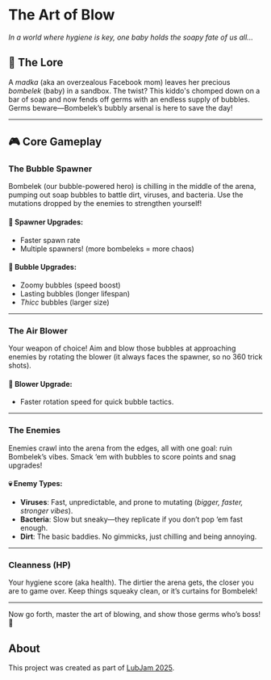 # The Art of Blow  

*In a world where hygiene is key, one baby holds the soapy fate of us all...*  

## 🧼 The Lore  
A *madka* (aka an overzealous Facebook mom) leaves her precious *bombelek* (baby) in a sandbox. The twist? This kiddo's chomped down on a bar of soap and now fends off germs with an endless supply of bubbles. Germs beware—Bombelek’s bubbly arsenal is here to save the day!  

---

## 🎮 Core Gameplay  

### **The Bubble Spawner**  
Bombelek (our bubble-powered hero) is chilling in the middle of the arena, pumping out soap bubbles to battle dirt, viruses, and bacteria. Use the mutations dropped by the enemies to strengthen yourself!

#### 💎 Spawner Upgrades:  
- Faster spawn rate  
- Multiple spawners! (more bombeleks = more chaos)  

#### 💎 Bubble Upgrades:  
- Zoomy bubbles (speed boost)  
- Lasting bubbles (longer lifespan)  
- *Thicc* bubbles (larger size)  

---

### **The Air Blower**  
Your weapon of choice! Aim and blow those bubbles at approaching enemies by rotating the blower (it always faces the spawner, so no 360 trick shots).  

#### 💎 Blower Upgrade:  
- Faster rotation speed for quick bubble tactics.  

---

### **The Enemies**  
Enemies crawl into the arena from the edges, all with one goal: ruin Bombelek’s vibes. Smack ‘em with bubbles to score points and snag upgrades!  

#### 💀 Enemy Types:  
- **Viruses**: Fast, unpredictable, and prone to mutating (*bigger, faster, stronger vibes*).  
- **Bacteria**: Slow but sneaky—they replicate if you don’t pop ‘em fast enough.  
- **Dirt**: The basic baddies. No gimmicks, just chilling and being annoying.  

---

### **Cleanness (HP)**  
Your hygiene score (aka health). The dirtier the arena gets, the closer you are to game over. Keep things squeaky clean, or it’s curtains for Bombelek!  

---

Now go forth, master the art of blowing, and show those germs who’s boss! 🫧

## About
This project was created as part of [LubJam 2025](https://globalgamejam.org/jam-sites/2025/lubjam-2025).